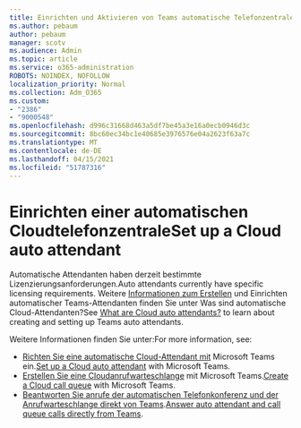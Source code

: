 ```yaml
---
title: Einrichten und Aktivieren von Teams automatische Telefonzentrale
ms.author: pebaum
author: pebaum
manager: scotv
ms.audience: Admin
ms.topic: article
ms.service: o365-administration
ROBOTS: NOINDEX, NOFOLLOW
localization_priority: Normal
ms.collection: Adm_O365
ms.custom:
- "2386"
- "9000548"
ms.openlocfilehash: d996c31668d463a5df7be45a3e16a0ecb0946d3c
ms.sourcegitcommit: 8bc60ec34bc1e40685e3976576e04a2623f63a7c
ms.translationtype: MT
ms.contentlocale: de-DE
ms.lasthandoff: 04/15/2021
ms.locfileid: "51787316"
---
```

# <a name="set-up-a-cloud-auto-attendant"></a><span data-ttu-id="39765-102">Einrichten einer automatischen Cloudtelefonzentrale</span><span class="sxs-lookup"><span data-stu-id="39765-102">Set up a Cloud auto attendant</span></span>

<span data-ttu-id="39765-103">Automatische Attendanten haben derzeit bestimmte Lizenzierungsanforderungen.</span><span class="sxs-lookup"><span data-stu-id="39765-103">Auto attendants currently have specific licensing requirements.</span></span> <span data-ttu-id="39765-104">Weitere [Informationen zum Erstellen](https://docs.microsoft.com/microsoftteams/what-are-phone-system-auto-attendants) und Einrichten automatischer Teams-Attendanten finden Sie unter Was sind automatische Cloud-Attendanten?</span><span class="sxs-lookup"><span data-stu-id="39765-104">See [What are Cloud auto attendants?](https://docs.microsoft.com/microsoftteams/what-are-phone-system-auto-attendants) to learn about creating and setting up Teams auto attendants.</span></span> 

<span data-ttu-id="39765-105">Weitere Informationen finden Sie unter:</span><span class="sxs-lookup"><span data-stu-id="39765-105">For more information, see:</span></span>

- <span data-ttu-id="39765-106">[Richten Sie eine automatische Cloud-Attendant mit](https://docs.microsoft.com/microsoftteams/create-a-phone-system-auto-attendant) Microsoft Teams ein.</span><span class="sxs-lookup"><span data-stu-id="39765-106">[Set up a Cloud auto attendant](https://docs.microsoft.com/microsoftteams/create-a-phone-system-auto-attendant) with Microsoft Teams.</span></span> 
- <span data-ttu-id="39765-107">[Erstellen Sie eine Cloudanrufwarteschlange](https://docs.microsoft.com/microsoftteams/create-a-phone-system-call-queue) mit Microsoft Teams.</span><span class="sxs-lookup"><span data-stu-id="39765-107">[Create a Cloud call queue](https://docs.microsoft.com/microsoftteams/create-a-phone-system-call-queue) with Microsoft Teams.</span></span> 
- <span data-ttu-id="39765-108">[Beantworten Sie anrufe der automatischen Telefonkonferenz und der Anrufwarteschlange direkt von Teams](https://docs.microsoft.com/microsoftteams/answer-auto-attendant-and-call-queue-calls).</span><span class="sxs-lookup"><span data-stu-id="39765-108">[Answer auto attendant and call queue calls directly from Teams](https://docs.microsoft.com/microsoftteams/answer-auto-attendant-and-call-queue-calls).</span></span> 